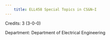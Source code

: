 ```yaml
---
    title: ELL458 Special Topics in CS&N–I
---
```

Credits: 3 (3-0-0)

Department: Department of Electrical Engineering


